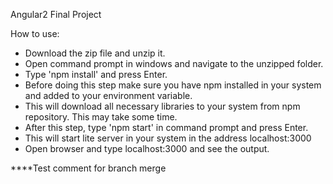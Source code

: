 Angular2 Final Project

How to use:
* Download the zip file and unzip it.
* Open command prompt in windows and navigate to the unzipped folder.
* Type 'npm install' and press Enter.
* Before doing this step make sure you have npm installed in your system and added to your environment variable.
* This will download all necessary libraries to your system from npm repository. This may take some time.
* After this step, type 'npm start' in command prompt and press Enter.
* This will start lite server in your system in the address localhost:3000
* Open browser and type localhost:3000 and see the output.

****Test comment for branch merge
